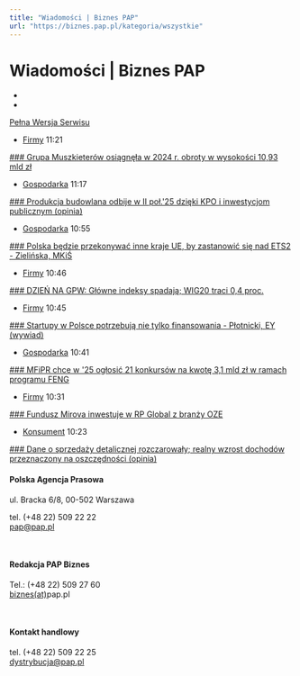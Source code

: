```yaml
---
title: "Wiadomości | Biznes PAP"
url: "https://biznes.pap.pl/kategoria/wszystkie"
---
```


# Wiadomości | Biznes PAP


* 
* 












[Pełna Wersja Serwisu](https://biznes.pap.pl/serwis) 


* [Firmy](/kategoria/firmy)
11:21

[### Grupa Muszkieterów osiągnęła w 2024 r. obroty w wysokości 10,93 mld zł](/wiadomosci/firmy/grupa-muszkieterow-osiagnela-w-2024-r-obroty-w-wysokosci-1093-mld-zl)
* [Gospodarka](/kategoria/gospodarka)
11:17

[### Produkcja budowlana odbije w II poł.'25 dzięki KPO i inwestycjom publicznym (opinia)](/wiadomosci/gospodarka/produkcja-budowlana-odbije-w-ii-pol25-dzieki-kpo-i-inwestycjom-publicznym)
* [Gospodarka](/kategoria/gospodarka)
10:55

[### Polska będzie przekonywać inne kraje UE, by zastanowić się nad ETS2 \- Zielińska, MKiŚ](/wiadomosci/gospodarka/polska-bedzie-przekonywac-inne-kraje-ue-zastanowic-sie-nad-ets2-zielinska)
* [Firmy](/kategoria/firmy)
10:46

[### DZIEŃ NA GPW: Główne indeksy spadają; WIG20 traci 0,4 proc.](/wiadomosci/firmy/dzien-na-gpw-glowne-indeksy-spadaja-wig20-traci-04-proc)
* [Firmy](/kategoria/firmy)
10:45

[### Startupy w Polsce potrzebują nie tylko finansowania \- Płotnicki, EY (wywiad)](/wiadomosci/firmy/startupy-w-polsce-potrzebuja-nie-tylko-finansowania-plotnicki-ey-wywiad)
* [Gospodarka](/kategoria/gospodarka)
10:41

[### MFiPR chce w '25 ogłosić 21 konkursów na kwotę 3,1 mld zł w ramach programu FENG](/wiadomosci/gospodarka/mfipr-chce-w-25-oglosic-21-konkursow-na-kwote-31-mld-zl-w-ramach-programu)
* [Firmy](/kategoria/firmy)
10:31

[### Fundusz Mirova inwestuje w RP Global z branży OZE](/wiadomosci/firmy/fundusz-mirova-inwestuje-w-rp-global-z-branzy-oze)
* [Konsument](/kategoria/konsument)
10:23

[### Dane o sprzedaży detalicznej rozczarowały; realny wzrost dochodów przeznaczony na oszczędności (opinia)](/wiadomosci/konsument/dane-o-sprzedazy-detalicznej-rozczarowaly-realny-wzrost-dochodow-przeznaczony)





#### Polska Agencja Prasowa


ul. Bracka 6/8, 00\-502 Warszawa  

tel. (\+48 22\) 509 22 22  
[pap@pap.pl](#)

 



#### Redakcja PAP Biznes


Tel.: (\+48 22\) 509 27 60  
[biznes(at)](#)pap.pl



 



#### Kontakt handlowy


tel. (\+48 22\) 509 22 25  
[dystrybucja@pap.pl](#)



 



